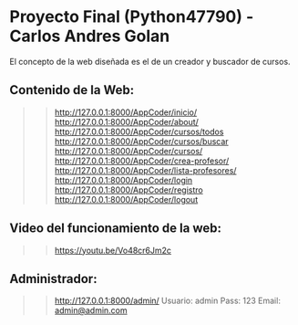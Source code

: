 # Proyecto Final (Python47790) - Carlos Andres Golan

El concepto de la web diseñada es el de un creador y buscador de cursos.


## Contenido de la Web:

>> http://127.0.0.1:8000/AppCoder/inicio/
>> http://127.0.0.1:8000/AppCoder/about/
>> http://127.0.0.1:8000/AppCoder/cursos/todos
>> http://127.0.0.1:8000/AppCoder/cursos/buscar
>> http://127.0.0.1:8000/AppCoder/cursos/
>> http://127.0.0.1:8000/AppCoder/crea-profesor/
>> http://127.0.0.1:8000/AppCoder/lista-profesores/
>> http://127.0.0.1:8000/AppCoder/login
>> http://127.0.0.1:8000/AppCoder/registro
>> http://127.0.0.1:8000/AppCoder/logout




## Video del funcionamiento de la web:

>> https://youtu.be/Vo48cr6Jm2c


## Administrador:

>> http://127.0.0.1:8000/admin/
Usuario: admin
Pass: 123
Email: admin@admin.com